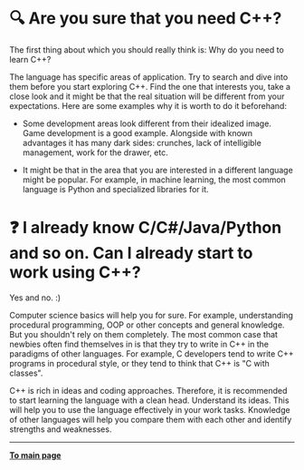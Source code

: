 # :mag: Are you sure that you need C++?

The first thing about which you should really think is: Why do you need to learn C++?

The language has specific areas of application. Try to search and dive into them before you start exploring C++. Find the one that interests you, take a close look and it might be that the real situation will be different from your expectations. Here are some examples why it is worth to do it beforehand:

- Some development areas look different from their idealized image. Game development is a good example. Alongside with known advantages it has many dark sides: crunches, lack of intelligible management, work for the drawer, etc.

- It might be that in the area that you are interested in a different language might be popular. For example, in machine learning, the most common language is Python and specialized libraries for it.

# :question: I already know C/C#/Java/Python and so on. Can I already start to work using C++?

Yes and no. :)

Computer science basics will help you for sure. For example, understanding procedural programming, OOP or other concepts and general knowledge. But you shouldn't rely on them completely. The most common case that newbies often find themselves in is that they try to write in C++ in the paradigms of other languages. For example, C developers tend to write C++ programs in procedural style, or they tend to think that C++ is "C with classes".

C++ is rich in ideas and coding approaches. Therefore, it is recommended to start learning the language with a clean head. Understand its ideas. This will help you to use the language effectively in your work tasks. Knowledge of other languages will help you compare them with each other and identify strengths and weaknesses.

---

[**To main page**](../README.md)